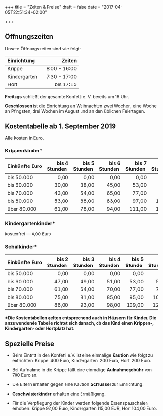 +++
title = "Zeiten & Preise"
draft = false
date = "2017-04-05T22:51:34+02:00"

+++

## Öffnungszeiten

Unsere Öffnungszeiten sind wie folgt:

| Einrichtung &nbsp;&nbsp;&nbsp;&nbsp;| Zeiten
| ------------- |-------------:|
| Krippe        | 8:00 - 16:00 |
| Kindergarten  | 7:30 - 17:00 |
| Hort          | bis 17:15    |
 
**Freitags** schließt der gesamte Konfetti e. V. bereits um 16 Uhr.

**Geschlossen** ist die Einrichtung an Weihnachten zwei Wochen, eine Woche an Pfingsten, drei Wochen im August und an den üblichen Feiertagen.

## Kostentabelle ab 1. September 2019

Alle Kosten in Euro.

### Krippenkinder*
| Einkünfte&nbsp;Euro | bis 4 Stunden&nbsp; | bis 5 Stunden&nbsp; | bis 6 Stunden&nbsp; | bis 7 Stunden&nbsp; | bis 8 Stunden&nbsp; | bis 9 Stunden&nbsp; | über 9 Stunden&nbsp; |
| -------------------- |-------------:|----------:|----------:|----------:|----------:|----------:|----------:|
| bis 50.000           | 0,00         |0,00       |0,00       |0,00       |0,00       |0,00       |0,00       |
| bis 60.000           | 30,00        |38,00      |45,00      |53,00      |60,00      |68,00      |75,00      |
| bis 70.000           | 43,00        |54,00      |65,00      |77,00      |88,00      |100,00     |111,00     |
| bis 80.000           | 53,00        |68,00      |83,00      |97,00      |112,00     |127,00     |141,00     |
| über 80.000          | 61,00        |78,00      |94,00      |111,00     |128,00     |145,00     |162,00     |

### Kindergartenkinder*
kostenfrei &mdash; 0,00 Euro

### Schulkinder*
| Einkünfte&nbsp;Euro | bis 2 Stunden&nbsp; | bis 3 Stunden&nbsp; | bis 4 Stunden&nbsp; | bis 5 Stunde&nbsp; | bis 6 Stunden&nbsp; | über 6 Stunden&nbsp; |
| -------------------- |-------------:|----------:|----------:|----------:|----------:|----------:|
| bis 50.000           | 0,00         |0,00       |0,00       |0,00       |0,00       |0,00       |
| bis 60.000           | 47,00        |49,00      |51,00      |53,00      |55,00      |57,00      |
| bis 70.000           | 61,00        |64,00      |70,00      |77,00      |79,00      |82,00      |
| bis 80.000           | 75,00        |81,00      |85,00      |95,00      |106,00     |116,00     |
| über 80.000          | 86,00        |93,00      |98,00      |109,00     |121,00     |133,00     |

#### *Die Kostentabellen gelten entsprechend auch in Häusern für Kinder. Die anzuwendende Tabelle richtet sich danach, ob das Kind einen Krippen-, Kindergarten- oder Hortplatz hat.

## Spezielle Preise

- Beim Eintritt in den Konfetti e.V. ist eine einmalige **Kaution** wie folgt zu entrichten: Krippe: 400 Euro, Kindergarten: 200 Euro, Hort: 200 Euro.

- Bei Aufnahme in die Krippe fällt eine einmalige **Aufnahmegebühr** von 700 Euro an.

- Die Eltern erhalten gegen eine Kaution **Schlüssel** zur Einrichtung.

- **Geschwisterkinder** erhalten eine Ermäßigung.

- Für die Verpflegung der Kinder werden folgende Essenspauschalen erhoben: Krippe 92,00 Euro, Kindergarten 115,00 EUR, Hort 104,00 Euro.
